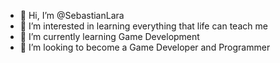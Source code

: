 - 👋 Hi, I’m @SebastianLara
- 👀 I’m interested in learning everything that life can teach me
- 🌱 I’m currently learning Game Development
- 💞️ I’m looking to become a Game Developer and Programmer

<!---
SebastianLaraUDG/SebastianLaraUDG is a ✨ special ✨ repository because its `README.md` (this file) appears on your GitHub profile.
You can click the Preview link to take a look at your changes.
--->
